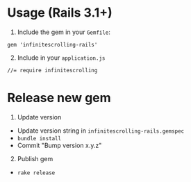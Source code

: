 # Usage (Rails 3.1+) #
1. Include the gem in your `Gemfile`:

  ```gem 'infinitescrolling-rails'```

2. Include in your `application.js`

  ```//= require infinitescrolling```

# Release new gem #
1. Update version

  - Update version string in `infinitescrolling-rails.gemspec`
  - `bundle install`
  - Commit "Bump version x.y.z"

2. Publish gem

  - `rake release`
